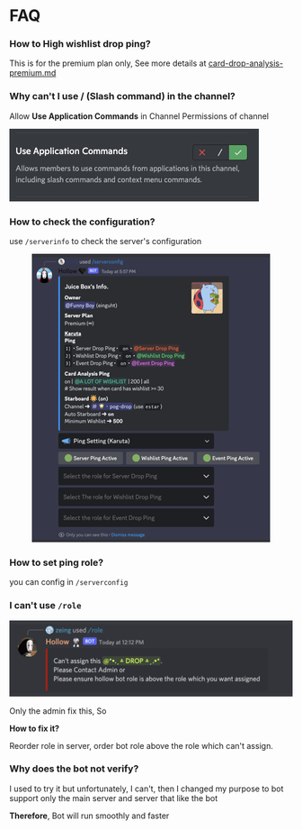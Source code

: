 # FAQ

### How to High wishlist drop ping?

This is for the premium plan only, See more details at [card-drop-analysis-premium.md](../karuta-features/card-drop-analysis-premium.md "mention")

### **Why can't I use / (Slash command) in the channel?**

Allow **Use Application Commands** in Channel Permissions of channel

<div align="left">

<img src="../.gitbook/assets/image (9) (1).png" alt="">

</div>

### How to check the configuration?

use `/serverinfo` to check the server's configuration

<figure><img src="../.gitbook/assets/image (1).png" alt=""><figcaption></figcaption></figure>

### How to set ping role?

you can config in `/serverconfig`

### I can't use `/role`

![error](<../.gitbook/assets/image (3) (2).png>)

Only the admin fix this, So&#x20;

**How to fix it?**

Reorder role in server, order bot role above the role which can't assign.

### Why does the bot not verify?

I used to try it but unfortunately, I can't, then I changed my purpose to bot support only the main server and server that like the bot

**Therefore**, Bot will run smoothly and faster

